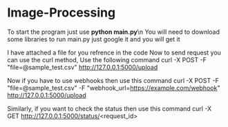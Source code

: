 # Image-Processing

To start the program just use **python main.py**\n
You will need to download some libraries to run main.py just google it and you will get it

I have attached a file for you refrence in the code
Now to send request you can use the curl method, Use the following command
curl -X POST -F "file=@sample_test.csv" http://127.0.0.1:5000/upload

Now if you have to use webhooks then use this command
curl -X POST -F "file=@sample_test.csv" -F "webhook_url=https://example.com/webhook" http://127.0.0.1:5000/upload

Similarly, if you want to check the status then use this command
curl -X GET http://127.0.0.1:5000/status/<request_id>
